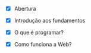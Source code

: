 - [x] Abertura

- [x] Introdução aos fundamentos
    
- [x] O que é programar?
    
- [x] Como funciona a Web?